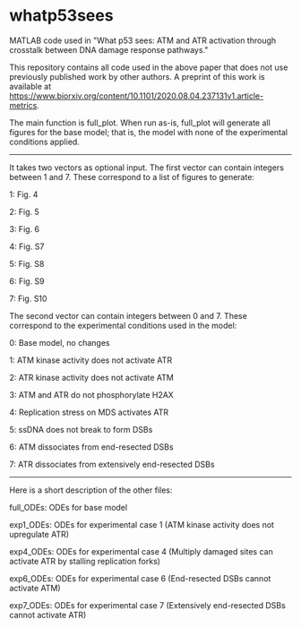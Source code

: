 # whatp53sees
MATLAB code used in "What p53 sees: ATM and ATR activation through crosstalk between DNA damage response pathways."

This repository contains all code used in the above paper that does not use previously published work by other authors. A preprint of this work is available at https://www.biorxiv.org/content/10.1101/2020.08.04.237131v1.article-metrics.


The main function is full_plot. When run as-is, full_plot will generate all figures for the base model; that is, the model with none of the experimental conditions applied.

-----------------

It takes two vectors as optional input. The first vector can contain integers between 1 and 7. These correspond to a list of figures to generate:

1: Fig. 4

2: Fig. 5

3: Fig. 6

4: Fig. S7

5: Fig. S8

6: Fig. S9

7: Fig. S10

The second vector can contain integers between 0 and 7. These correspond to the experimental conditions used in the model:

0: Base model, no changes

1: ATM kinase activity does not activate ATR

2: ATR kinase activity does not activate ATM

3: ATM and ATR do not phosphorylate H2AX

4: Replication stress on MDS activates ATR

5: ssDNA does not break to form DSBs

6: ATM dissociates from end-resected DSBs

7: ATR dissociates from extensively end-resected DSBs

------------------

Here is a short description of the other files:

full_ODEs: ODEs for base model

exp1_ODEs: ODEs for experimental case 1 (ATM kinase activity does not upregulate ATR)

exp4_ODEs: ODEs for experimental case 4 (Multiply damaged sites can activate ATR by stalling replication forks)

exp6_ODEs: ODEs for experimental case 6 (End-resected DSBs cannot activate ATM)

exp7_ODEs: ODEs for experimental case 7 (Extensively end-resected DSBs cannot activate ATR)
